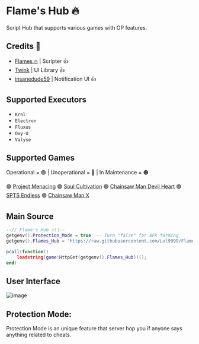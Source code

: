 # Flame's Hub 🔥

Script Hub that supports various games with OP features.

## Credits 👀

- [Flames 🔥](https://discord.com/users/656455297979908106) | Scripter 👍
- [Twink](https://v3rmillion.net/member.php?action=profile&uid=1078854) | UI Library 👍
- [insanedude59](https://github.com/insanedude59) | Notification UI 👍

## Supported Executors

- `Krnl`
- `Electron`
- `Fluxus`
- `Oxy-U`
- `Valyse`

## Supported Games

Operational = 🟢 | Unoperational = 🔴 | In Maintenance = 🟠

🟢 [Project Menacing](https://www.roblox.com/games/5910449407/Project-Menacing)
🟢 [Soul Cultivation](https://www.roblox.com/games/12454097560/Soul-Cultivation)
🟢 [Chainsaw Man Devil Heart](https://www.roblox.com/games/11345435986/Chainsaw-Man-Devils-Heart)
🟢 [SPTS Endless](https://www.roblox.com/games/12603365593/SPTS-Endless)
🟢 [Chainsaw Man X](https://www.roblox.com/games/13566086428/KATANA-DEVIL-Chainsaw-Man-X)

## Main Source

```lua
--// Flame's Hub 🔥\\--
getgenv().Protection_Mode = true  -- Turn "false" for AFK farming
getgenv().Flames_Hub = "https://raw.githubusercontent.com/Lvl9999/Flames/main/Source";

pcall(function()
    loadstring(game:HttpGet(getgenv().Flames_Hub))();
end)
```

## User Interface
![image](https://github.com/Lvl9999/Flames/assets/123672448/9250a851-734c-4862-8b99-6506443c307a)

## Protection Mode:
Protection Mode is an unique feature that server hop you if anyone says anything related to cheats.
